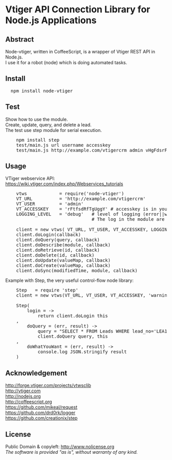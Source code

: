 # Vtiger API Connection Library for Node.js Applications

## Abstract

Node-vtiger, written in CoffeeScript, is a wrapper of Vtiger REST API in Node.js.<br />
I use it for a robot (node) which is doing automated tasks.

## Install

<pre>
  npm install node-vtiger
</pre>


## Test

Show how to use the module.<br />
Create, update, query, and delete a lead.<br />
The test use step module for serial execution.<br />

<pre>
    npm install step
    test/main.js url username accesskey
    test/main.js http://example.com/vtigercrm admin vHgFdsrFrdRdfR
</pre>

## Usage

VTiger webservice API: https://wiki.vtiger.com/index.php/Webservices_tutorials<br />

<pre>
    vtws            = require('node-vtiger')
    VT_URL          = 'http://example.com/vtigercrm'
    VT_USER         = 'admin'
    VT_ACCESSKEY    = 'rFtfsdRfTgUggY' # accesskey is in your vtiger user preferences
    LOGGING_LEVEL   = 'debug'   # level of logging (error||warning||info||debug||trace)
                                # The log in the module are at the level trace

    client = new vtws( VT_URL, VT_USER, VT_ACCESSKEY, LOGGING_LEVEL )
    client.doLogin(callback)
    client.doQuery(query, callback)
    client.doDescribe(module, callback)
    client.doRetrieve(id, callback)
    client.doDelete(id, callback)
    client.doUpdate(valueMap, callback)
    client.doCreate(valueMap, callback)
    client.doSync(modifiedTime, module, callback)
</pre>

Example with Step, the very useful control-flow node library:<br />
<pre>
    Step   = require 'step'
    client = new vtws(VT_URL, VT_USER, VT_ACCESSKEY, 'warning')

    Step(
        login = ->
            return client.doLogin this
    ,
        doQuery = (err, result) ->
            query = "SELECT * FROM Leads WHERE lead_no='LEA12345'"
            client.doQuery query, this
    ,
        doWhatYouWant = (err, result) ->
            console.log JSON.stringify result
    )
</pre>

## Acknowledgement

http://forge.vtiger.com/projects/vtwsclib <br />
http://vtiger.com <br />
http://nodejs.org <br />
http://coffeescript.org <br />
https://github.com/mikeal/request <br />
https://github.com/drd0rk/logger <br />
https://github.com/creationix/step <br />

## License

Public Domain & copyleft: http://www.nolicense.org<br />
<i>The software is provided "as is", without warranty of any kind.</i>

